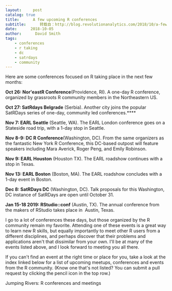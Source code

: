 ```yaml
---
layout:     post
catalog: true
title:      A few upcoming R conferences
subtitle:      转载自：http://blog.revolutionanalytics.com/2018/10/a-few-upcoming-r-conferences.html
date:      2018-10-05
author:      David Smith
tags:
    - conferences
    - r taking
    - dc
    - satrdays
    - community
---
```


Here are some conferences focused on R taking place in the next few months:

**Oct 26: Nor'eastR Conference**(Providence, RI). A one-day R conference, organized by grassroots R community members in the Northeastern US. 

**Oct 27: SatRdays Belgrade** (Serbia). Another city joins the popular SatRDays series of one-day, community led conferences.****

**Nov 7: EARL Seattle** (Seattle, WA). The EARL London conference goes on a Stateside road trip, with a 1-day stop in Seattle.

**Nov 8-9: DC R Conference**(Washington, DC). From the same organizers as the fantastic New York R Conference, this DC-based outpost will feature speakers including Mara Averick, Roger Peng, and Emily Robinson.

**Nov 9: EARL Houston** (Houston TX). The EARL roadshow continues with a stop in Texas.

**Nov 13: EARL Boston** (Boston, MA). The EARL roadshow concludes with a 1-day event in Boston.

**Dec 8: SatRDays DC** (Washington, DC). Talk proposals for this Washington, DC instance of SatRDays are open until October 31.

**Jan 15-18 2019: RStudio::conf** (Austin, TX). The annual conference from the makers of RStudio takes place in  Austin, Texas.

I go to a lot of conferences these days, but those organized by the R community remain my favorite. Attending one of these events is a great way to learn new R skills, but equally importantly to meet other R users from a different disciplines, and perhaps discover that their problems and applications aren't that dissimilar from your own. I'll be at many of the events listed above, and I look forward to meeting you all there.

If you can't find an event at the right time or place for you, take a look at the index linked below for a list of upcoming meetups, conferences and events from the R community. (Know one that's not listed? You can submit a pull request by clicking the pencil icon in the top row.)

Jumping Rivers: R conferences and meetings

